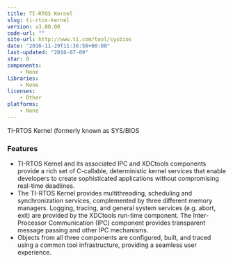 ```yaml
---
title: TI-RTOS Kernel
slug: ti-rtos-kernel
version: v3.00.00
code-url: ""
site-url: http://www.ti.com/tool/sysbios
date: "2016-11-29T11:36:58+00:00"
last-updated: "2016-07-09"
star: 0
components:
    - None
libraries:
    - None
licenses:
    - Other
platforms:
    - None
---
```

TI-RTOS Kernel (formerly known as SYS/BIOS

<!--more-->

### Features

- TI-RTOS Kernel and its associated IPC and XDCtools components provide a rich set of C-callable, deterministic kernel services that enable developers to create sophisticated applications without compromising real-time deadlines.
- The TI-RTOS Kernel provides multithreading, scheduling and synchronization services, complemented by three different memory managers. Logging, tracing, and general system services (e.g. abort, exit) are provided by the XDCtools run-time component. The Inter-Processor Communication (IPC) component provides transparent message passing and other IPC mechanisms.
- Objects from all three components are configured, built, and traced using a common tool infrastructure, providing a seamless user experience.

<!--github-projects-->